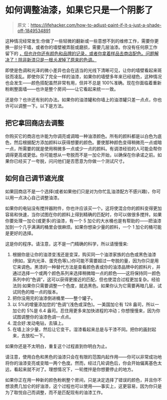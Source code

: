 # 如何调整油漆，如果它只是一个阴影了

> 原文：<https://lifehacker.com/how-to-adjust-paint-if-it-s-just-a-shade-off-1849534891>

这种情况经常发生:你做了一些轻微的翻新或一些意想不到的维修工作，需要你更换一部分干墙，或者你的墙壁被弄脏或磨损，需要几层油漆。你没有任何原工作 留下的 [，但也许你还有颜色和品牌的记录，或者你拿着样品去商店配色。问题解决了！除非新漆只是一根*头发*掉了原来的色调。](https://lifehacker.com/how-to-tell-when-old-paint-has-gone-bad-1846800527)



即使是色调和光泽的微小差异也会在适当的光线下清晰可见，让你的墙壁看起来斑驳而凌乱。即使你买了完全一样的油漆，如果你的墙壁多年来已经褪色，这种情况也会发生——颜色搭配虽然非常有用，但并不总是 100%准确。现在你面临着重新粉刷整面墙——也许是整个房间——让它看起来统一一致。

还是你？也许还有别的办法。如果你的油漆罐和你墙上的油漆罐只差一点点，你也许可以调整一下。以下是方法。

## 把它拿回商店去调整

你购买它的商店也许能为你调亮或调暗一种油漆颜色。所有的颜料都是以白色为底色，然后根据配方添加颜料以获得想要的颜色。要使那种颜色变得稍微亮一点或暗一点，所需要的就是使用稍微多一点或少一点的颜料。有调漆经验的人可能会帮你调得更高或更低。你可能想从一夸脱而不是一加仑开始，以确保在你承诺之前。如果你已经买了一夸脱，问问他们是否愿意为你做一个测试尺寸。

## 如何自己调节遮光度

如果回商店不是一个选择(或者如果他们只是对为你忙乱油漆配方不感兴趣)，你可以用一点决心自己调整油漆。

如果你的电钻没有搅拌器附件，你也许应该买一个。这将使混合你的颜料变得更加容易和快速，当你试图在你的颜料上得到精确的匹配时，你可以做很多搅拌。如果你要处理一加仑(或更多)的油漆，有一个 5 加仑的大水桶也是有帮助的——把油漆加到一个几乎满满的桶里会很麻烦。如果你想染少量的颜料，一个 1 加仑的桶可能是更好的选择。

这是你的程序。请注意，这不是一门精确的科学，所以请慢慢来:

1.  根据你是让你的油漆变浅还是变深，购买同一个油漆家族的白色或黑色油漆(例如，室内光泽、蛋壳色等)。)你可能不需要超过一夸脱的量，因为你只是用它来调色。黑漆的一种替代方法是查看颜色表或你的油漆品牌中的颜料片，并通过选择一个或两个颜色系列来选择稍微暗一点的颜色——这将保持同一颜色系列中的“色调”，这可以获得更接近的匹配，但也使混合过程更加复杂。经验法则:如果你只需要调整一个色度，就选黑色。如果你认为它需要再暗几层，试试同色的暗一点的版本。
2.  把你没用完的油漆倒进桶里——整个罐子。
3.  以 5%的增量添加您的“色调”(浅色或深色)。一美国加仑有 128 盎司，所以一加仑的 5%是 6.4 盎司。忍住用更多来加快进程的冲动；你想慢慢来，因为你试图调整你的油漆色调一点点。
4.  混合好:发动电钻，去镇上。
5.  在墙上涂少量，然后让它变干。湿漆看起来总是与干漆不同。把你的画封起来，去放松一下。

如果你还是不太明白，重复这个过程直到你明白为止。

请注意，使用白色和黑色的油漆只会在有限的范围内起作用——你可以非常成功地将你的油漆变亮或变暗一两个色度。然而，经过几轮调色后，你会开始偏离基色太远，看起来就不对了。理想情况下，一轮搅拌是你想要停止的地方。

如果你正在用一种新的颜色粉刷整个房间，只是决定选择了错误的颜色，并且你不想浪费几加仑的好油漆，这个过程也可以使用——事实上，这更容易，因为你只是为了取悦自己而调整，而不是匹配现有的油漆工作。
